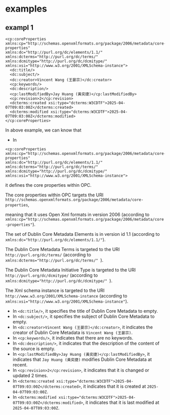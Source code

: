 # examples
## exampl 1
```
<cp:coreProperties
xmlns:cp="http://schemas.openxmlformats.org/package/2006/metadata/core-properties"
xmlns:dc="http://purl.org/dc/elements/1.1/"
xmlns:dcterms="http://purl.org/dc/terms/"
xmlns:dcmitype="http://purl.org/dc/dcmitype/"
xmlns:xsi="http://www.w3.org/2001/XMLSchema-instance">
  <dc:title/>
  <dc:subject/>
  <dc:creator>Vincent Wang (王晏宗)</dc:creator>
  <cp:keywords/>
  <dc:description/>
  <cp:lastModifiedBy>Jay Huang (黃奕捷)</cp:lastModifiedBy>
  <cp:revision>2</cp:revision>
  <dcterms:created xsi:type="dcterms:W3CDTF">2025-04-07T09:03:00Z</dcterms:created>
  <dcterms:modified xsi:type="dcterms:W3CDTF">2025-04-07T09:03:00Z</dcterms:modified>
</cp:coreProperties>
```

In above example, we can know that

+ In

```
<cp:coreProperties
xmlns:cp="http://schemas.openxmlformats.org/package/2006/metadata/core-properties"
xmlns:dc="http://purl.org/dc/elements/1.1/"
xmlns:dcterms="http://purl.org/dc/terms/"
xmlns:dcmitype="http://purl.org/dc/dcmitype/"
xmlns:xsi="http://www.w3.org/2001/XMLSchema-instance">
```

it defines the core properties within OPC.

The core properties within OPC targets the URI `http://schemas.openxmlformats.org/package/2006/metadata/core-properties`, 

meaning that it uses Open Xml formats in version 2006 (according to `xmlns:cp="http://schemas.openxmlformats.org/package/2006/metadata/core-properties"`).

The set of Dublin Core Metadata Elements is in version id 1.1 (according to `xmlns:dc="http://purl.org/dc/elements/1.1/"`).

The Dublin Core Metadata Terms is targeted to the URI `http://purl.org/dc/terms/` (according to `xmlns:dcterms="http://purl.org/dc/terms/"
`).

The Dublin Core Metadata Initiative Type is targeted to the URI `http://purl.org/dc/dcmitype/` (according to `xmlns:dcmitype="http://purl.org/dc/dcmitype/"
`).

The Xml schema instance is targeted to the URI `http://www.w3.org/2001/XMLSchema-instance` (according to `xmlns:xsi="http://www.w3.org/2001/XMLSchema-instance"`).

+ In `<dc:title/>`, it specifies the title of Dublin Core Metadata to empty.
+ In `<dc:subject/>`, it specifies the subject of Dublin Core Metadata to empty.
+ In `<dc:creator>Vincent Wang (王晏宗)</dc:creator>`, it indicates the creator of Dublin Core Metadata is `Vincent Wang (王晏宗)`.
+ In `<cp:keywords/>`, it indicates that there are no keywords.
+ In `<dc:description/>`, it indicates that the description of the content of the source is empty.
+ In `<cp:lastModifiedBy>Jay Huang (黃奕捷)</cp:lastModifiedBy>`, it indicates that `Jay Huang (黃奕捷)` modifies Dublin Core Metadata at recent.
+ In `<cp:revision>2</cp:revision>`, it indicates that it is changed or updated 2 times.
+ In `<dcterms:created xsi:type="dcterms:W3CDTF">2025-04-07T09:03:00Z</dcterms:created>`, it indicates that it is created at `2025-04-07T09:03:00Z`.
+ In `<dcterms:modified xsi:type="dcterms:W3CDTF">2025-04-07T09:03:00Z</dcterms:modified>`, it indicates that it is last modified at `2025-04-07T09:03:00Z`.
